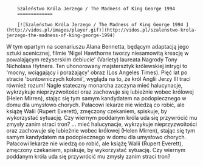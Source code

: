 
        Szaleństwo Króla Jerzego / The Madness of King George 1994 
        =============
        
        [![Szaleństwo Króla Jerzego / The Madness of King George 1994 ](http://vidos.pl/images/player.gif)](http://vidos.pl/szalenstwo-krola-jerzego-the-madness-of-king-george-1994)
        
        
 W tym opartym na scenariuszu Alana Bennetta, będącym adaptacją jego sztuki scenicznej, filmie 'Nigel Hawthorne tworzy niesamowitą kreację w powalającym reżyserskim debiucie' (Variety) laureata Nagrody Tony Nicholasa Hytnera. Ten uhonorowany majstersztyk królewskiej intrygi to 'mocny, wciągający i porażający' obraz (Los Angeles Times). Pięć lat po stracie 'buntowniczych kolonii', wygląda na to, że król Anglii Jerzy III traci również rozum! Nagle stateczny monarcha zaczyna mieć halucynacje, wykrzykuje nieprzyzwoitości oraz zachowuje się lubieżnie wobec królowej (Helen Mirren), stając się tym samym kandydatem na podopiecznego w domu dla umysłowo chorych. Pałacowi lekarze nie wiedzą co robić, ale książę Walii (Rupert Everett), zmęczony czekaniem, spiskuje, by wykorzystać sytuację. Czy wiernym poddanym króla uda się przywrócić mu zmysły zanim straci tron?  ... mieć halucynacje, wykrzykuje nieprzyzwoitości oraz zachowuje się lubieżnie wobec królowej (Helen Mirren), stając się tym samym kandydatem na podopiecznego w domu dla umysłowo chorych. Pałacowi lekarze nie wiedzą co robić, ale książę Walii (Rupert Everett), zmęczony czekaniem, spiskuje, by wykorzystać sytuację. Czy wiernym poddanym króla uda się przywrócić mu zmysły zanim straci tron?
    